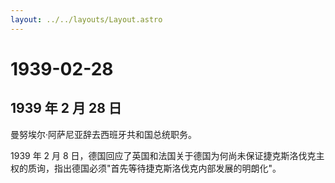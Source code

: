 ```yaml
---
layout: ../../layouts/Layout.astro
---
```


# 1939-02-28

## 1939 年 2 月 28 日

曼努埃尔·阿萨尼亚辞去西班牙共和国总统职务。

1939 年 2 月 8
日，德国回应了英国和法国关于德国为何尚未保证捷克斯洛伐克主权的质询，指出德国必须"首先等待捷克斯洛伐克内部发展的明朗化"。